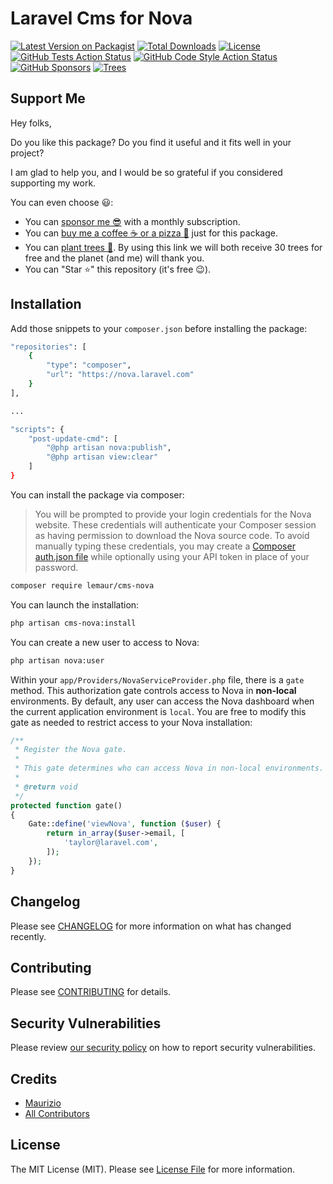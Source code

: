 # Laravel Cms for Nova

[![Latest Version on Packagist](https://img.shields.io/packagist/v/lemaur/cms-nova.svg?style=flat-square)](https://packagist.org/packages/lemaur/cms-nova)
[![Total Downloads](https://img.shields.io/packagist/dt/lemaur/cms-nova.svg?style=flat-square)](https://packagist.org/packages/lemaur/cms-nova)
[![License](https://img.shields.io/packagist/l/lemaur/cms-nova.svg?style=flat-square&color=yellow)](https://github.com/leMaur/cms/blob/master/LICENSE.md)
[![GitHub Tests Action Status](https://img.shields.io/github/workflow/status/lemaur/cms-nova/run-tests?label=tests&style=flat-square)](https://github.com/lemaur/cms-nova/actions?query=workflow%3Arun-tests+branch%3Amaster)
[![GitHub Code Style Action Status](https://img.shields.io/github/workflow/status/lemaur/cms-nova/Check%20&%20fix%20styling?label=code%20style&style=flat-square)](https://github.com/lemaur/cms-nova/actions?query=workflow%3A"Check+%26+fix+styling"+branch%3Amaster)
[![GitHub Sponsors](https://img.shields.io/github/sponsors/lemaur?style=flat-square&color=ea4aaa)](https://github.com/sponsors/leMaur)
[![Trees](https://img.shields.io/badge/dynamic/json?color=yellowgreen&style=flat-square&label=Trees&query=%24.total&url=https%3A%2F%2Fpublic.offset.earth%2Fusers%2Flemaur%2Ftrees)](https://ecologi.com/lemaur?r=6012e849de97da001ddfd6c9)

## Support Me

Hey folks,

Do you like this package? Do you find it useful and it fits well in your project?

I am glad to help you, and I would be so grateful if you considered supporting my work.

You can even choose 😃:
* You can [sponsor me 😎](https://github.com/sponsors/leMaur) with a monthly subscription.
* You can [buy me a coffee ☕ or a pizza 🍕](https://github.com/sponsors/leMaur?frequency=one-time&sponsor=leMaur) just for this package.
* You can [plant trees 🌴](https://ecologi.com/lemaur?r=6012e849de97da001ddfd6c9). By using this link we will both receive 30 trees for free and the planet (and me) will thank you. 
* You can "Star ⭐" this repository (it's free 😉).


## Installation

Add those snippets to your `composer.json` before installing the package:
```bash
"repositories": [
    {
        "type": "composer",
        "url": "https://nova.laravel.com"
    }
],

...

"scripts": {
    "post-update-cmd": [
        "@php artisan nova:publish",
        "@php artisan view:clear"
    ]
}
```

You can install the package via composer:

> You will be prompted to provide your login credentials for the Nova website. 
These credentials will authenticate your Composer session as having permission to download the Nova source code. 
To avoid manually typing these credentials, you may create a [Composer auth.json file](https://getcomposer.org/doc/articles/authentication-for-private-packages.md#authentication-in-auth-json-per-project) while optionally using your API token in place of your password.

```bash
composer require lemaur/cms-nova
```

You can launch the installation:

```bash
php artisan cms-nova:install
```

You can create a new user to access to Nova:

```bash
php artisan nova:user
```

Within your `app/Providers/NovaServiceProvider.php` file, there is a `gate` method. 
This authorization gate controls access to Nova in **non-local** environments. 
By default, any user can access the Nova dashboard when the current application environment is `local`. 
You are free to modify this gate as needed to restrict access to your Nova installation:

```php
/**
 * Register the Nova gate.
 *
 * This gate determines who can access Nova in non-local environments.
 *
 * @return void
 */
protected function gate()
{
    Gate::define('viewNova', function ($user) {
        return in_array($user->email, [
            'taylor@laravel.com',
        ]);
    });
}
```

## Changelog

Please see [CHANGELOG](CHANGELOG.md) for more information on what has changed recently.

## Contributing

Please see [CONTRIBUTING](.github/CONTRIBUTING.md) for details.

## Security Vulnerabilities

Please review [our security policy](../../security/policy) on how to report security vulnerabilities.

## Credits

- [Maurizio](https://github.com/lemaur)
- [All Contributors](../../contributors)

## License

The MIT License (MIT). Please see [License File](LICENSE.md) for more information.
